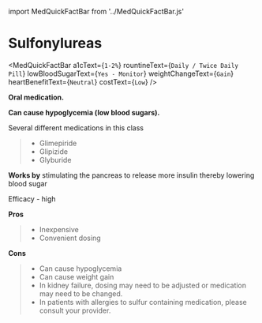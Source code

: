 import MedQuickFactBar from '../MedQuickFactBar.js'

# Sulfonylureas

<MedQuickFactBar
a1cText={`1-2%`}
rountineText={`Daily / Twice Daily Pill`}
lowBloodSugarText={`Yes - Monitor`}
weightChangeText={`Gain`}
heartBenefitText={`Neutral`}
costText={`Low`}
/>

**Oral medication.**

**Can cause hypoglycemia (low blood sugars).**

Several different medications in this class

> - Glimepiride
> - Glipizide
> - Glyburide

**Works by** stimulating the pancreas to release
more insulin thereby lowering blood sugar

Efficacy - high

**Pros**

> - Inexpensive
> - Convenient dosing

**Cons**

> - Can cause hypoglycemia
> - Can cause weight gain
> - In kidney failure, dosing may need to be adjusted or medication may
>   need to be changed.
> - In patients with allergies to sulfur containing medication, please
>   consult your provider.
